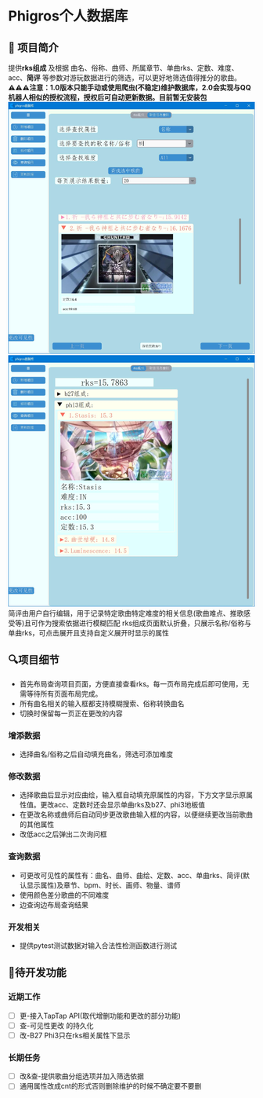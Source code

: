# Phigros个人数据库

## 📖 项目简介
提供**rks组成** 及根据 曲名、俗称、曲师、所属章节、单曲rks、定数、难度、acc、**简评** 等参数对游玩数据进行的筛选，可以更好地筛选值得推分的歌曲。
**⚠️⚠️⚠️注意：1.0版本只能手动或使用爬虫(不稳定)维护数据库，2.0会实现与QQ机器人相似的授权流程，授权后可自动更新数据。目前暂无安装包**
<img src="./images/readme/数据库预览.jpg" alt="数据库预览" width="600"><img src="./images/readme/rks页面.jpg" alt="rks页面" width="600">
简评由用户自行编辑，用于记录特定歌曲特定难度的相关信息(歌曲难点、推歌感受等)且可作为搜索依据进行模糊匹配
rks组成页面默认折叠，只展示名称/俗称与单曲rks，可点击展开且支持自定义展开时显示的属性


## 🔍项目细节
* 首先布局查询项目页面，方便直接查看rks。每一页布局完成后即可使用，无需等待所有页面布局完成。
* 所有曲名相关的输入框都支持模糊搜索、俗称转换曲名
* 切换时保留每一页正在更改的内容

### 增添数据
* 选择曲名/俗称之后自动填充曲名，筛选可添加难度

### 修改数据
* 选择歌曲后显示对应曲绘，输入框自动填充原属性的内容，下方文字显示原属性值。更改acc、定数时还会显示单曲rks及b27、phi3地板值
* 在更改名称或曲师后自动同步更改歌曲输入框的内容，以便继续更改当前歌曲的其他属性
* 改低acc之后弹出二次询问框

### 查询数据
* 可更改可见性的属性有：曲名、曲师、曲绘、定数、acc、单曲rks、简评(默认显示属性)及章节、bpm、时长、画师、物量、谱师
* 使用颜色差分歌曲的不同难度
* 边查询边布局查询结果

### 开发相关
* 提供pytest测试数据对输入合法性检测函数进行测试

## 💾待开发功能

### 近期工作
- [ ] 更-接入TapTap API(取代增删功能和更改的部分功能)
- [ ] 查-可见性更改 的持久化
- [ ] 改-B27 Phi3只在rks相关属性下显示

### 长期任务
- [ ] 改&查-提供歌曲分组选项并加入筛选依据
- [ ] 通用属性改成cnt的形式否则删除维护的时候不确定要不要删
